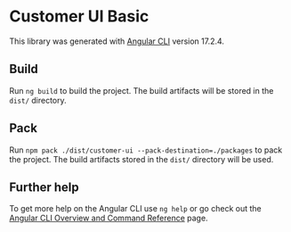 # Customer UI Basic

This library was generated with [Angular CLI](https://github.com/angular/angular-cli) version 17.2.4.

## Build

Run `ng build` to build the project. The build artifacts will be stored in the `dist/` directory.

## Pack

Run `npm pack ./dist/customer-ui --pack-destination=./packages` to pack the project. The build artifacts stored in the `dist/` directory will be used.

## Further help

To get more help on the Angular CLI use `ng help` or go check out the [Angular CLI Overview and Command Reference](https://angular.io/cli) page.
